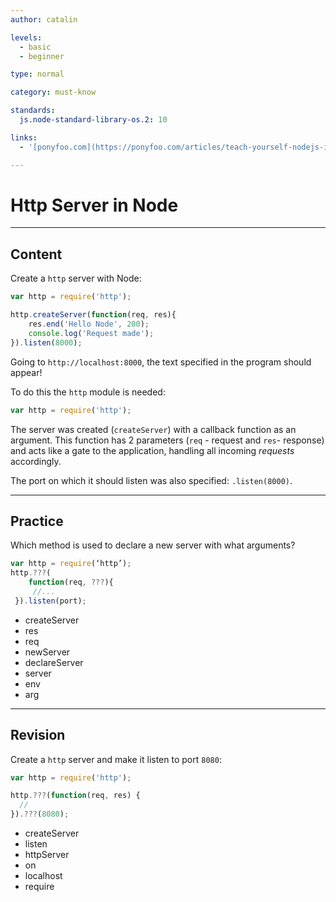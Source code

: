 ```yaml
---
author: catalin

levels:
  - basic
  - beginner

type: normal

category: must-know

standards:
  js.node-standard-library-os.2: 10

links:
  - '[ponyfoo.com](https://ponyfoo.com/articles/teach-yourself-nodejs-in-10-steps#http-server){website}'

---
```

# Http Server in **Node**

---
## Content

Create a `http` server with Node:
```javascript
var http = require('http');

http.createServer(function(req, res){
    res.end('Hello Node', 200);
    console.log('Request made');
}).listen(8000);
```

Going to `http://localhost:8000`, the text specified in the program should appear!

To do this the `http` module is needed:
```javascript
var http = require('http');
```
The server was created (`createServer`) with a callback function as an argument. This function has 2 parameters (`req` - request and `res`- response) and acts like a gate to the application, handling all incoming *requests* accordingly.

The port on which it should listen was also specified: `.listen(8000)`.

---
## Practice

Which method is used to declare a new server with what arguments?

```javascript
var http = require(‘http’);
http.???(
    function(req, ???){
     //...
 }).listen(port);
```

* createServer
* res
* req
* newServer
* declareServer
* server
* env
* arg

---
## Revision

Create a `http` server and make it listen to port `8080`:
```javascript
var http = require('http');

http.???(function(req, res) {
  //
}).???(8080);
```


* createServer
* listen
* httpServer
* on
* localhost
* require
